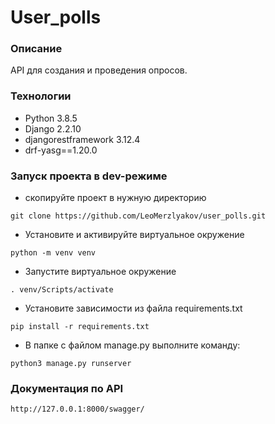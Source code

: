 # User_polls
### Описание
API для создания и проведения опросов.
### Технологии
- Python 3.8.5
- Django 2.2.10
- djangorestframework 3.12.4
- drf-yasg==1.20.0
### Запуск проекта в dev-режиме
- скопируйте проект в нужную директорию
```
git clone https://github.com/LeoMerzlyakov/user_polls.git
```

- Установите и активируйте виртуальное окружение
```
python -m venv venv
```

- Запустите виртуальное окружение
```
. venv/Scripts/activate
```

- Установите зависимости из файла requirements.txt
```
pip install -r requirements.txt
```

- В папке с файлом manage.py выполните команду:
```
python3 manage.py runserver
```

### Документация по API
    http://127.0.0.1:8000/swagger/